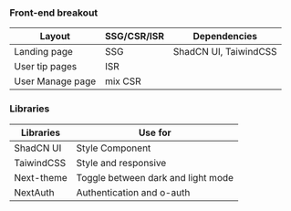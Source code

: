 ### Front-end breakout
| Layout | SSG/CSR/ISR | Dependencies |
|--|--|--|
|Landing page|SSG|ShadCN UI, TaiwindCSS|
|User tip pages|ISR||
|User Manage page|mix CSR|
### Libraries
|Libraries|Use for|
|--|--|
|ShadCN UI|Style Component|
|TaiwindCSS|Style and responsive|
|Next-theme|Toggle between dark and light mode|
|NextAuth|Authentication and o-auth|
